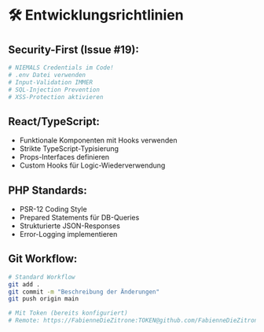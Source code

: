 # 🛠️ **Entwicklungsrichtlinien**

## **Security-First (Issue #19):**
```bash
# NIEMALS Credentials im Code!
# .env Datei verwenden
# Input-Validation IMMER
# SQL-Injection Prevention
# XSS-Protection aktivieren
```

## **React/TypeScript:**
- Funktionale Komponenten mit Hooks verwenden
- Strikte TypeScript-Typisierung
- Props-Interfaces definieren
- Custom Hooks für Logic-Wiederverwendung

## **PHP Standards:**
- PSR-12 Coding Style
- Prepared Statements für DB-Queries
- Strukturierte JSON-Responses
- Error-Logging implementieren

## **Git Workflow:**
```bash
# Standard Workflow
git add .
git commit -m "Beschreibung der Änderungen"
git push origin main

# Mit Token (bereits konfiguriert)
# Remote: https://FabienneDieZitrone:TOKEN@github.com/FabienneDieZitrone/AZE_Gemini.git
```